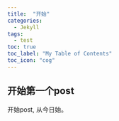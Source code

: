 ```yaml
---
title:  "开始"
categories: 
  - Jekyll
tags:
  - test
toc: true
toc_label: "My Table of Contents"
toc_icon: "cog"
---
```


## 开始第一个post

开始post, 从今日始。